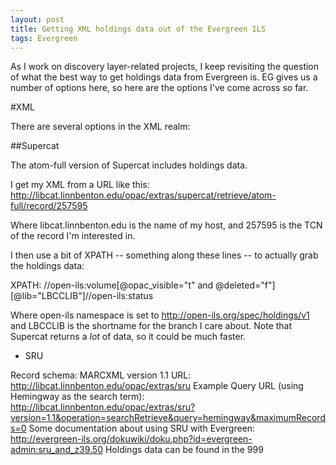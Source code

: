 ```yaml
---
layout: post
title: Getting XML holdings data out of the Evergreen ILS
tags: Evergreen
---
```

As I work on discovery layer-related projects, I keep revisiting the question of what the best way to get holdings data from Evergreen is.  EG gives us a number of options here, so here are the options I've come across so far.

#XML

There are several options in the XML realm:

##Supercat

The atom-full version of Supercat includes holdings data.

I get my XML from a URL like this: http://libcat.linnbenton.edu/opac/extras/supercat/retrieve/atom-full/record/257595

Where libcat.linnbenton.edu is the name of my host, and 257595 is the TCN of the record I'm interested in.

I then use a bit of XPATH -- something along these lines -- to actually grab the holdings data:

XPATH: //open-ils:volume[@opac_visible="t" and @deleted="f"][@lib="LBCCLIB"]//open-ils:status

Where open-ils namespace is set to http://open-ils.org/spec/holdings/v1 and LBCCLIB is the shortname for the branch I care about.  Note that Supercat returns a _lot_ of data, so it could be much faster.

* SRU

Record schema: MARCXML version 1.1
URL: http://libcat.linnbenton.edu/opac/extras/sru
Example Query URL (using Hemingway as the search term): http://libcat.linnbenton.edu/opac/extras/sru?version=1.1&operation=searchRetrieve&query=hemingway&maximumRecords=0
Some documentation about using SRU with Evergreen: http://evergreen-ils.org/dokuwiki/doku.php?id=evergreen-admin:sru_and_z39.50
Holdings data can be found in the 999


